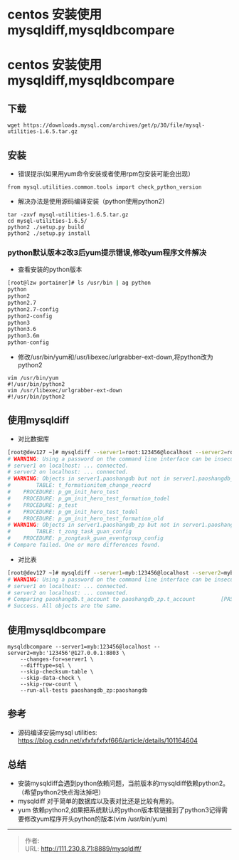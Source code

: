 # centos 安装使用mysqldiff,mysqldbcompare


<!--more-->
# centos 安装使用mysqldiff,mysqldbcompare
## 下载
```
wget https://downloads.mysql.com/archives/get/p/30/file/mysql-utilities-1.6.5.tar.gz
```

## 安装
- 错误提示(如果用yum命令安装或者使用rpm包安装可能会出现）
```
from mysql.utilities.common.tools import check_python_version
```
- 解决办法是使用源码编译安装（python使用python2)
```
tar -zxvf mysql-utilities-1.6.5.tar.gz
cd mysql-utilities-1.6.5/
python2 ./setup.py build
python2 ./setup.py install
```

### python默认版本2改3后yum提示错误,修改yum程序文件解决
- 查看安装的python版本
```bash
[root@lzw portainer]# ls /usr/bin | ag python
python
python2
python2.7
python2.7-config
python2-config
python3
python3.6
python3.6m
python-config
```

- 修改/usr/bin/yum和/usr/libexec/urlgrabber-ext-down,将python改为python2
```shell
vim /usr/bin/yum
#!/usr/bin/python2
vim /usr/libexec/urlgrabber-ext-down
#!/usr/bin/python2
```

## 使用mysqldiff
- 对比数据库
```bash
[root@dev127 ~]# mysqldiff --server1=root:123456@localhost --server2=root:123456@localhost paoshangdb:paoshangdb_zp
# WARNING: Using a password on the command line interface can be insecure.
# server1 on localhost: ... connected.
# server2 on localhost: ... connected.
# WARNING: Objects in server1.paoshangdb but not in server1.paoshangdb_zp:
#        TABLE: t_formationitem_change_reocrd
#    PROCEDURE: p_gm_init_hero_test
#    PROCEDURE: p_gm_init_hero_test_formation_todel
#    PROCEDURE: p_test
#    PROCEDURE: p_gm_init_hero_test_todel
#    PROCEDURE: p_gm_init_hero_test_formation_old
# WARNING: Objects in server1.paoshangdb_zp but not in server1.paoshangdb:
#        TABLE: t_zong_task_guan_config
#    PROCEDURE: p_zongtask_guan_eventgroup_config
# Compare failed. One or more differences found.
```

- 对比表
```bash
[root@dev127 ~]# mysqldiff --server1=myb:123456@localhost --server2=myb:123456@localhost paoshangdb.t_account:paoshangdb_zp.t_account
# WARNING: Using a password on the command line interface can be insecure.
# server1 on localhost: ... connected.
# server2 on localhost: ... connected.
# Comparing paoshangdb.t_account to paoshangdb_zp.t_account        [PASS]
# Success. All objects are the same.
```

## 使用mysqldbcompare
```
mysqldbcompare --server1=myb:123456@localhost --server2=myb:'123456'@127.0.0.1:8803 \
    --changes-for=server1 \
    --difftype=sql \
    --skip-checksum-table \
    --skip-data-check \
    --skip-row-count \
    --run-all-tests paoshangdb_zp:paoshangdb
```

## 参考
- 源码编译安装mysql utilities: https://blog.csdn.net/xfxfxfxfxf666/article/details/101164604

## 总结
- 安装mysqldiff会遇到python依赖问题，当前版本的mysqldiff依赖python2。（希望python2快点淘汰掉吧）
- mysqldiff 对于简单的数据库以及表对比还是比较有用的。
- yum 依赖python2,如果把系统默认的python版本软链接到了python3记得需要修改yum程序开头python的版本(vim /usr/bin/yum)


---

> 作者:   
> URL: http://111.230.8.71:8889/mysqldiff/  

